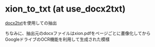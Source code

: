 # xion_to_txt (at use_docx2txt)

[docx2txt](https://pypi.python.org/pypi/docx2txt/0.6)を使用しての抽出

ちなみに、抽出元のdocxファイルはxion.pdfをページごとに畫像化してからGoogleドライブのOCR機能を利用して生成された模樣
